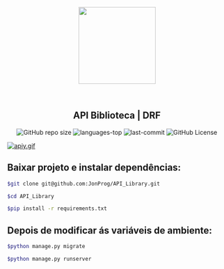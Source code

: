 <p align="center">
    <img src="https://i.postimg.cc/3NQ4jQST/api-3d.png" align="center" width=177px ></img>
</p>    
<br>
<h2 align="center">API Biblioteca | DRF</h2>

<div align="center">

![GitHub repo size](https://img.shields.io/github/repo-size/JonProg/API_Library)
![languages-top](https://img.shields.io/github/languages/top/JonProg/API_Library)
![last-commit](https://img.shields.io/github/last-commit/JonProg/API_Library)
![GitHub License](https://img.shields.io/github/license/JonProg/API_Library)

</div>

[![apiy.gif](https://i.postimg.cc/0QF6K4j1/apiy.gif)](https://postimg.cc/Vr9s3DXK)

## Baixar projeto e instalar dependências:

```bash
$git clone git@github.com:JonProg/API_Library.git

$cd API_Library

$pip install -r requirements.txt
```

## Depois de modificar ás variáveis de ambiente:

~~~~bash
$python manage.py migrate

$python manage.py runserver
~~~~





